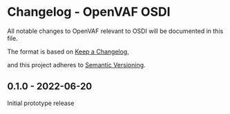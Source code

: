 # Changelog - OpenVAF OSDI

All notable changes to OpenVAF relevant to OSDI will be documented in this file.

The format is based on [Keep a Changelog](https://keepachangelog.com/en/1.0.0/),

and this project adheres to [Semantic Versioning](https://semver.org/spec/v2.0.0.html).

##


## 0.1.0 - 2022-06-20

Initial prototype release
